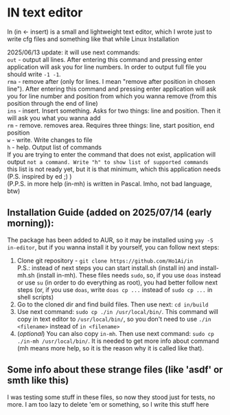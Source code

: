 # IN text editor
In (in <- insert) is a small and lightweight text editor, which I wrote just to write cfg files and something like that while Linux Installation

2025/06/13 update: it will use next commands:  
`out` - output all lines. After entering this command and pressing enter application will ask you for line numbers. In order to output full file you should write `-1 -1`.  
`rma` - remove after (only for lines. I mean "remove after position in chosen line"). After entering this command and pressing enter application will ask you for line number and position from which you wanna remove (from this position through the end of line)  
`ins` - insert. Insert something. Asks for two things: line and position. Then it will ask you what you wanna add  
`rm` - remove. removes area. Requires three things: line, start position, end position  
`w` - write. Write changes to file  
`h` - help. Output list of commands  
If you are trying to enter the command that does not exist, application will output `not a command. Write "h" to show list of supported commands`  
this list is not ready yet, but it is that minimum, which this application needs  
(P.S. inspired by ed ;) )  
(P.P.S. in more help (in-mh) is written in Pascal. Imho, not bad language, btw)  

## Installation Guide (added on 2025/07/14 (early morning)):  
The package has been added to AUR, so it may be installed using `yay -S in-editor`, but if you wanna install it by yourself, you can follow next steps:  
1. Clone git repository - `git clone https://github.com/Ho1Ai/in`  
P.S.: instead of next steps you can start install.sh (install in) and install-mh.sh (install in-mh). These files needs `sudo`, so, if you use `doas` instead or use `su` (in order to do everything as root), you had better follow next steps (or, if you use `doas`, write `doas cp ...` instead of `sudo cp ...` in shell scripts)
2. Go to the cloned dir and find build files. Then use next: `cd in/build`  
3. Use next command: `sudo cp ./in /usr/local/bin/`. This command will copy in text editor to `/usr/local/bin/`, so you don't need to use `./in <filename>` instead of `in <filename>`
4. (*optional*) You can also copy `in-mh`. Then use next command: `sudo cp ./in-mh /usr/local/bin/`. It is needed to get more info about command (mh means more help, so it is the reason why it is called like that).

## Some info about these strange files (like 'asdf' or smth like this)
I was testing some stuff in these files, so now they stood just for tests, no more. I am too lazy to delete 'em or something, so I write this stuff here

